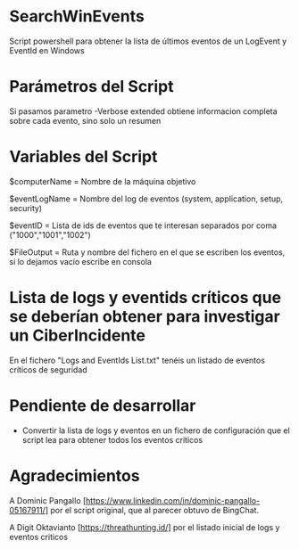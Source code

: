# SearchWinEvents
Script powershell para obtener la lista de últimos eventos de un LogEvent y EventId en Windows

# Parámetros del Script
Si pasamos parametro -Verbose extended obtiene informacion completa sobre cada evento, sino solo un resumen

# Variables del Script
$computerName = Nombre de la máquina objetivo

$eventLogName = Nombre del log de eventos (system, application, setup, security)

$eventID = Lista de ids de eventos que te interesan separados por coma ("1000","1001","1002")

$FileOutput = Ruta y nombre del fichero en el que se escriben los eventos, si lo dejamos vacío escribe en consola

# Lista de logs y eventids críticos que se deberían obtener para investigar un CiberIncidente
En el fichero "Logs and EventIds List.txt" tenéis un listado de eventos críticos de seguridad

# Pendiente de desarrollar

- Convertir la lista de logs y eventos en un fichero de configuración que el script lea para obtener todos los eventos criticos

# Agradecimientos 

A Dominic Pangallo [https://www.linkedin.com/in/dominic-pangallo-05167911/] por el script original, que al parecer obtuvo de BingChat.

A Digit Oktavianto [https://threathunting.id/] por el listado inicial de logs y eventos criticos
